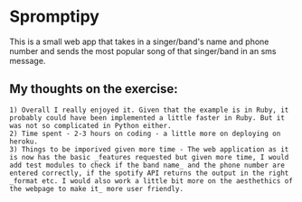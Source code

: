# Spromptipy
This is a small web app that takes in a singer/band's name and phone number and sends the most popular song of that singer/band in an sms message. 

## My thoughts on the exercise:
	1) Overall I really enjoyed it. Given that the example is in Ruby, it probably could have been implemented a little faster in Ruby. But it was not so complicated in Python either. 
    2) Time spent - 2-3 hours on coding - a little more on deploying on heroku.
    3) Things to be imporived given more time - The web application as it is now has the basic _features requested but given more time, I would add test modules to check if the band name_ and the phone number are entered correctly, if the spotify API returns the output in the right _format etc. I would also work a little bit more on the aesthethics of the webpage to make it_ more user friendly.
